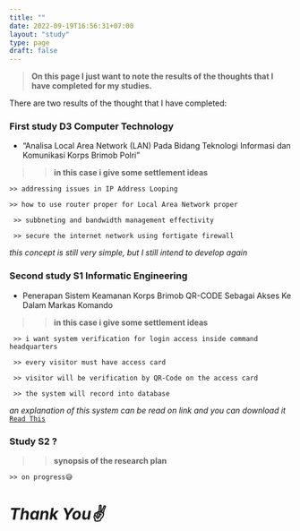 ```yaml
---
title: ""
date: 2022-09-19T16:56:31+07:00
layout: "study"
type: page
draft: false
---
```





>**On this page I just want to note the results of the thoughts that I have completed for my studies.**

There are two results of the thought that I have completed:

 ### First study D3 Computer Technology


* “Analisa Local Area Network (LAN) Pada Bidang Teknologi Informasi dan Komunikasi Korps Brimob Polri”

>> **in this case i give some settlement ideas**

` >> addressing issues in IP Address Looping `

` >> how to use router proper for Local Area Network proper `

` >> subbneting and bandwidth management effectivity`

` >> secure the internet network using fortigate firewall`

*this concept is still very simple, but I still intend to develop again*


### Second study S1 Informatic Engineering

* Penerapan Sistem Keamanan Korps Brimob QR-CODE Sebagai Akses Ke Dalam Markas Komando

>> **in this case i give some settlement ideas**

` >> i want system verification for login access inside command headquarters`

` >> every visitor must have access card`

` >> visitor will be verification by QR-Code on the access card`

` >> the system will record into database`

*an explanation of this system can be read on link and you can download it* [`Read This`](https://drive.google.com/file/d/1Gnk1k9D3hjG61jCgqjETBKI_zIm9-yd3/view?usp=sharing)

### Study S2 ?

>> **synopsis of the research plan**

`>> on progress😅`

# _Thank You✌️_

